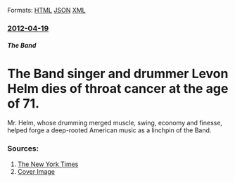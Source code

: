
Formats: [HTML](/news/2012/04/19/the-band-singer-and-drummer-levon-helm-dies-of-throat-cancer-at-the-age-of-71.html)  [JSON](/news/2012/04/19/the-band-singer-and-drummer-levon-helm-dies-of-throat-cancer-at-the-age-of-71.json)  [XML](/news/2012/04/19/the-band-singer-and-drummer-levon-helm-dies-of-throat-cancer-at-the-age-of-71.xml)  

### [2012-04-19](/news/2012/04/19/index.md)

##### The Band
# The Band singer and drummer Levon Helm dies of throat cancer at the age of 71. 

Mr. Helm, whose drumming merged muscle, swing, economy and finesse, helped forge a deep-rooted American music as a linchpin of the Band.


### Sources:

1. [The New York Times](https://www.nytimes.com/2012/04/20/arts/music/levon-helm-drummer-and-singer-dies-at-71.html?_r=2)
1. [Cover Image](https://static01.nyt.com/images/2012/04/20/arts/HELM1-obit/HELM1-obit-superJumbo.jpg)
